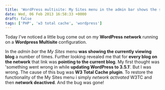 ```yaml
---
title: 'WordPress multisite: My Sites menu in the admin bar shows the same blog after updating to 3.5.1'
date: Wed, 06 Feb 2013 16:58:33 +0000
draft: false
tags: ['PHP', 'w3 total cache', 'wordpress']
---
```


Today I've noticed a little bug come out on my **WordPress network** running on a **Wordpress Multisite** configuration. 

In the _admin bar_ the _My Sites_ menu **was showing the currently viewing blog** a number of times. Further looking revealed me that for **every blog on the network** that link was **pointing to the current blog**. My first thought was 'something went wrong in while **updating WordPress to 3.5.1**'. But I was wrong. The cause of this bug was **W3 Total Cache plugin**. To restore the functionality of the My Sites menu i simply _network activated_ W3TC and then **network deactived**. And the bug was gone!